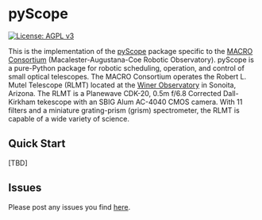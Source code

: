 # pyScope
[![License: AGPL v3](https://img.shields.io/badge/License-AGPL_v3-blue.svg)](https://www.gnu.org/licenses/agpl-3.0)

This is the implementation of the [pyScope](https://github.com/WWGolay/pyScope) package specific to the [MACRO Consortium](http://macroconsortium.org/) (Macalester-Augustana-Coe Robotic Observatory). pyScope is a pure-Python package for robotic scheduling, operation, and control of small optical telescopes. The MACRO Consortium operates the Robert L. Mutel Telescope (RLMT) located at the [Winer Observatory](https://winer.org/) in Sonoita, Arizona. The RLMT is a Planewave CDK-20, 0.5m f/6.8 Corrected Dall-Kirkham tekescope with an SBIG Alum AC-4040 CMOS camera. With 11 filters and a miniature grating-prism (grism) spectrometer, the RLMT is capable of a wide variety of science. 

## Quick Start
[TBD]

## Issues
Please post any issues you find [here](https://github.com/macro-consortium/pyScope/issues).